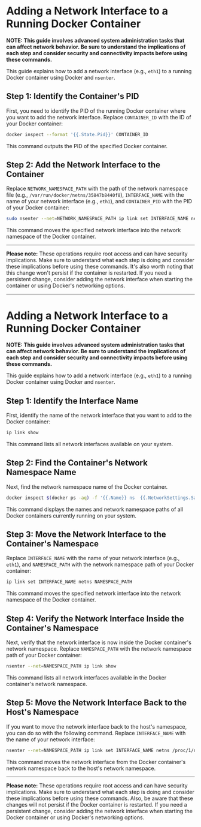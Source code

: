 # Adding a Network Interface to a Running Docker Container

**NOTE: This guide involves advanced system administration tasks that can affect network behavior. Be sure to understand the implications of each step and consider security and connectivity impacts before using these commands.**

This guide explains how to add a network interface (e.g., `eth1`) to a running Docker container using Docker and `nsenter`.

## Step 1: Identify the Container's PID

First, you need to identify the PID of the running Docker container where you want to add the network interface. Replace `CONTAINER_ID` with the ID of your Docker container:

```bash
docker inspect --format '{{.State.Pid}}' CONTAINER_ID
```

This command outputs the PID of the specified Docker container.

## Step 2: Add the Network Interface to the Container

Replace `NETWORK_NAMESPACE_PATH` with the path of the network namespace file (e.g., `/var/run/docker/netns/35847b8440f8`), `INTERFACE_NAME` with the name of your network interface (e.g., `eth1`), and `CONTAINER_PID` with the PID of your Docker container:

```bash
sudo nsenter --net=NETWORK_NAMESPACE_PATH ip link set INTERFACE_NAME netns /proc/CONTAINER_PID/ns/net
```

This command moves the specified network interface into the network namespace of the Docker container.

---

**Please note:** These operations require root access and can have security implications. Make sure to understand what each step is doing and consider these implications before using these commands. It's also worth noting that this change won't persist if the container is restarted. If you need a persistent change, consider adding the network interface when starting the container or using Docker's networking options.


---

# Adding a Network Interface to a Running Docker Container

**NOTE: This guide involves advanced system administration tasks that can affect network behavior. Be sure to understand the implications of each step and consider security and connectivity impacts before using these commands.**

This guide explains how to add a network interface (e.g., `eth1`) to a running Docker container using Docker and `nsenter`.

## Step 1: Identify the Interface Name

First, identify the name of the network interface that you want to add to the Docker container:

```bash
ip link show
```

This command lists all network interfaces available on your system.

## Step 2: Find the Container's Network Namespace Name

Next, find the network namespace name of the Docker container. 

```bash
docker inspect $(docker ps -aq) -f '{{.Name}} ns  {{.NetworkSettings.SandboxKey}}'
```

This command displays the names and network namespace paths of all Docker containers currently running on your system.

## Step 3: Move the Network Interface to the Container's Namespace

Replace `INTERFACE_NAME` with the name of your network interface (e.g., `eth1`), and `NAMESPACE_PATH` with the network namespace path of your Docker container:

```bash
ip link set INTERFACE_NAME netns NAMESPACE_PATH
```

This command moves the specified network interface into the network namespace of the Docker container.

## Step 4: Verify the Network Interface Inside the Container's Namespace

Next, verify that the network interface is now inside the Docker container's network namespace. Replace `NAMESPACE_PATH` with the network namespace path of your Docker container:

```bash
nsenter --net=NAMESPACE_PATH ip link show
```

This command lists all network interfaces available in the Docker container's network namespace.

## Step 5: Move the Network Interface Back to the Host's Namespace

If you want to move the network interface back to the host's namespace, you can do so with the following command. Replace `INTERFACE_NAME` with the name of your network interface:

```bash
nsenter --net=NAMESPACE_PATH ip link set INTERFACE_NAME netns /proc/1/ns/net
```

This command moves the network interface from the Docker container's network namespace back to the host's network namespace.

---

**Please note:** These operations require root access and can have security implications. Make sure to understand what each step is doing and consider these implications before using these commands. Also, be aware that these changes will not persist if the Docker container is restarted. If you need a persistent change, consider adding the network interface when starting the Docker container or using Docker's networking options.
